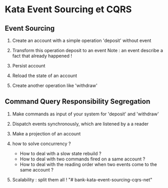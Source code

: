 # Kata Event Sourcing et CQRS

## Event Sourcing

1. Create an account with a simple operation 'deposit' without event

2. Transform this operation deposit to an event
    Note : an event describe a fact that already happened !
    
3. Persist account
 
5. Reload the state of an account

6. Create another operation like 'withdraw'

## Command Query Responsibility Segregation

1. Make commands as input of your system for 'deposit' and 'withdraw' 

2. Dispatch events synchronously, which are listened by a a reader

3. Make a projection of an account

4. how to solve concurrency ?
    * How to deal with a slow state rebuild ?
    * How to deal with two commands fired on a same account ?
    * How to deal with the reading order when two events come to the same account ?

5. Scalability : split them all ! "# bank-kata-event-sourcing-cqrs-net" 
